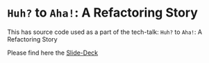 # `Huh?` to `Aha!`: A Refactoring Story

This has source code used as a part of the tech-talk: `Huh?` to `Aha!`: A Refactoring Story

Please find here the [Slide-Deck](https://bit.ly/h2a-deck)

